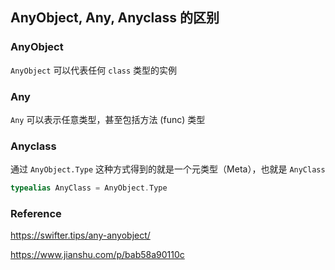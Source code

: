## AnyObject, Any, Anyclass 的区别

### AnyObject

`AnyObject` 可以代表任何 `class` 类型的实例



### Any

`Any` 可以表示任意类型，甚至包括方法 (func) 类型



### Anyclass

通过 `AnyObject.Type` 这种方式得到的就是一个元类型（Meta），也就是 `AnyClass`

```swift
typealias AnyClass = AnyObject.Type
```



### Reference

https://swifter.tips/any-anyobject/

https://www.jianshu.com/p/bab58a90110c
